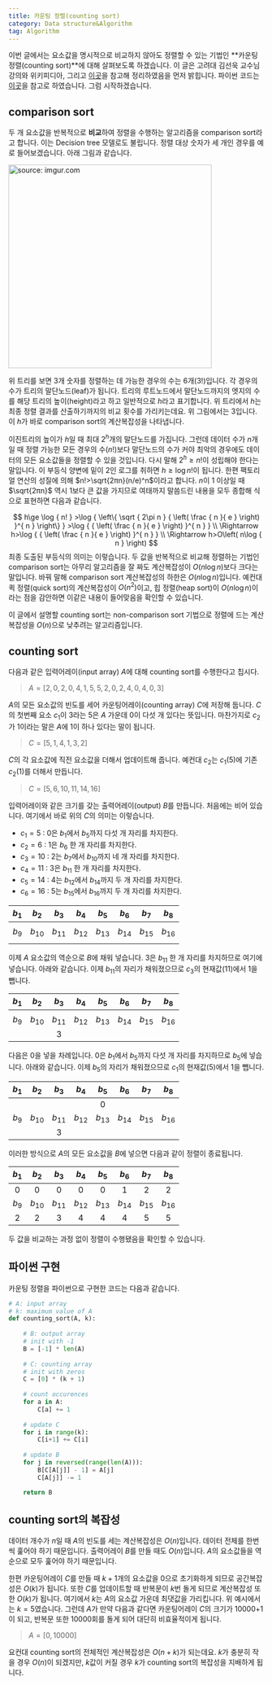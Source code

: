 ```yaml
---
title: 카운팅 정렬(counting sort)
category: Data structure&Algorithm
tag: Algorithm
---
```


이번 글에서는 요소값을 명시적으로 비교하지 않아도 정렬할 수 있는 기법인 **카운팅 정렬(counting sort)**에 대해 살펴보도록 하겠습니다. 이 글은 고려대 김선욱 교수님 강의와 위키피디아, 그리고 [이곳](http://www.cs.miami.edu/home/burt/learning/Csc517.091/workbook/countingsort.html)을 참고해 정리하였음을 먼저 밝힙니다. 파이썬 코드는 [이곳](http://www.geekviewpoint.com/python/sorting/countingsort)을 참고로 하였습니다. 그럼 시작하겠습니다.





## comparison sort

두 개 요소값을 반복적으로 **비교**하여 정렬을 수행하는 알고리즘을 comparison sort라고 합니다. 이는 Decision tree 모델로도 불립니다. 정렬 대상 숫자가 세 개인 경우를 예로 들어보겠습니다. 아래 그림과 같습니다.



<a href="https://imgur.com/oY9zxaE"><img src="https://i.imgur.com/oY9zxaE.png" width="400px" title="source: imgur.com" /></a>



위 트리를 보면 3개 숫자를 정렬하는 데 가능한 경우의 수는 6개($3!$)입니다. 각 경우의 수가 트리의 말단노드(leaf)가 됩니다. 트리의 루트노드에서 말단노드까지의 엣지의 수를 해당 트리의 높이(height)라고 하고 일반적으로 $h$라고 표기합니다. 위 트리에서 $h$는 최종 정렬 결과를 산출하기까지의 비교 횟수를 가리키는데요. 위 그림에서는 3입니다. 이 $h$가 바로 comparison sort의 계산복잡성을 나타냅니다.

이진트리의 높이가 $h$일 때 최대 $2^h$개의 말단노드를 가집니다. 그런데 데이터 수가 $n$개일 때 정렬 가능한 모든 경우의 수($n!$)보다 말단노드의 수가 커야 최악의 경우에도 데이터의 모든 요소값들을 정렬할 수 있을 것입니다. 다시 말해 $2^h≥n!$이 성립해야 한다는 말입니다. 이 부등식 양변에 밑이 2인 로그를 취하면 $h≥\log{n!}$이 됩니다. 한편 팩토리얼 연산의 성질에 의해 $n!>\sqrt{2πn}(n/e)^n$이라고 합니다. $n$이 1 이상일 때 $\sqrt{2πn}$ 역시 1보다 큰 값을 가지므로 여태까지 말씀드린 내용을 모두 종합해 식으로 표현하면 다음과 같습니다.


$$
h\ge \log { n! } >\log { \left\{ \sqrt { 2\pi n } { \left( \frac { n }{ e }  \right)  }^{ n } \right\}  } >\log { { \left( \frac { n }{ e }  \right)  }^{ n } } \\ \Rightarrow h>\log { { \left( \frac { n }{ e }  \right)  }^{ n } } \\ \Rightarrow h>O\left( n\log { n }  \right)
$$
최종 도출된 부등식의 의미는 이렇습니다. 두 값을 반복적으로 비교해 정렬하는 기법인 comparison sort는 아무리 알고리즘을 잘 짜도 계산복잡성이 $O(n\log{n})$보다 크다는 말입니다. 바꿔 말해 comparison sort 계산복잡성의 하한은 $O(n\log{n})$입니다. 예컨대 퀵 정렬(quick sort)의 계산복잡성이 $O(n^2)$이고, 힙 정렬(heap sort)이 $O(n\log{n})$이라는 점을 감안하면 이같은 내용이 들어맞음을 확인할 수 있습니다. 

이 글에서 설명할 counting sort는 non-comparison sort 기법으로 정렬에 드는 계산복잡성을 $O(n)$으로 낮추려는 알고리즘입니다.





## counting sort

다음과 같은 입력어레이(input array) $A$에 대해 counting sort를 수행한다고 칩시다.

> $A=[2,0,2,0,4,1,5,5,2,0,2,4,0,4,0,3]$

$A$의 모든 요소값의 빈도를 세어 카운팅어레이(counting array) $C$에 저장해 둡니다. $C$의 첫번째 요소 $c_1$이 3라는 5은 $A$ 가운데 0이 다섯 개 있다는 뜻입니다. 마찬가지로 $c_2$가 1이라는 말은 $A$에 1이 하나 있다는 말이 됩니다.

> $C=[5,1,4,1,3,2]$

$C$의 각 요소값에 직전 요소값을 더해서 업데이트해 줍니다. 예컨대 $c_2$는 $c_1$(5)에 기존 $c_2$(1)를 더해서 만듭니다. 

> $C=[5,6,10,11,14,16]$

입력어레이와 같은 크기를 갖는 출력어레이(output) $B$를 만듭니다. 처음에는 비어 있습니다. 여기에서 바로 위의 $C$의 의미는 이렇습니다.

- $c_1=5$ : 0은 $b_1$에서 $b_5$까지 다섯 개 자리를 차지한다.
- $c_2=6$ : 1은 $b_6$ 한 개 자리를 차지한다.
- $c_3=10$ : 2는 $b_7$에서 $b_{10}$까지 네 개 자리를 차지한다.
- $c_4=11$ : 3은 $b_{11}$ 한 개 자리를 차지한다.
- $c_5=14$ : 4는 $b_{12}$에서 $b_{14}$까지 두 개 자리를 차지한다.
- $c_6=16$ : 5는 $b_{15}$에서 $b_{16}$까지 두 개 자리를 차지한다.

| $b_1$ |  $b_2$   |  $b_3$   |  $b_4$   |  $b_5$   |  $b_6$   |  $b_7$   |  $b_8$   |
| :---: | :------: | :------: | :------: | :------: | :------: | :------: | :------: |
|       |          |          |          |          |          |          |          |
| $b_9$ | $b_{10}$ | $b_{11}$ | $b_{12}$ | $b_{13}$ | $b_{14}$ | $b_{15}$ | $b_{16}$ |
|       |          |          |          |          |          |          |          |

이제 $A$ 요소값의 역순으로 $B$에 채워 넣습니다. 3은 $b_{11}$ 한 개 자리를 차지하므로 여기에 넣습니다. 아래와 같습니다. 이제 $b_{11}$의 자리가 채워졌으므로 $c_3$의 현재값(11)에서 1을 뺍니다. 

| $b_1$ |  $b_2$   |  $b_3$   |  $b_4$   |  $b_5$   |  $b_6$   |  $b_7$   |  $b_8$   |
| :---: | :------: | :------: | :------: | :------: | :------: | :------: | :------: |
|       |          |          |          |          |          |          |          |
| $b_9$ | $b_{10}$ | $b_{11}$ | $b_{12}$ | $b_{13}$ | $b_{14}$ | $b_{15}$ | $b_{16}$ |
|       |          |    3     |          |          |          |          |          |

다음은 0을 넣을 차례입니다. 0은 $b_1$에서 $b_5$까지 다섯 개 자리를 차지하므로 $b_5$에 넣습니다. 아래와 같습니다. 이제 $b_{5}$의 자리가 채워졌으므로 $c_1$의 현재값(5)에서 1을 뺍니다. 

| $b_1$ |  $b_2$   |  $b_3$   |  $b_4$   |  $b_5$   |  $b_6$   |  $b_7$   |  $b_8$   |
| :---: | :------: | :------: | :------: | :------: | :------: | :------: | :------: |
|       |          |          |          |    0     |          |          |          |
| $b_9$ | $b_{10}$ | $b_{11}$ | $b_{12}$ | $b_{13}$ | $b_{14}$ | $b_{15}$ | $b_{16}$ |
|       |          |    3     |          |          |          |          |          |

이러한 방식으로 $A$의 모든 요소값을 $B$에 넣으면 다음과 같이 정렬이 종료됩니다.

| $b_1$ |  $b_2$   |  $b_3$   |  $b_4$   |  $b_5$   |  $b_6$   |  $b_7$   |  $b_8$   |
| :---: | :------: | :------: | :------: | :------: | :------: | :------: | :------: |
|   0   |    0     |    0     |    0     |    0     |    1     |    2     |    2     |
| $b_9$ | $b_{10}$ | $b_{11}$ | $b_{12}$ | $b_{13}$ | $b_{14}$ | $b_{15}$ | $b_{16}$ |
|   2   |    2     |    3     |    4     |    4     |    4     |    5     |    5     |

두 값을 비교하는 과정 없이 정렬이 수행됐음을 확인할 수 있습니다.





## 파이썬 구현

카운팅 정렬을 파이썬으로 구현한 코드는 다음과 같습니다.

```python
# A: input array
# k: maximum value of A
def counting_sort(A, k):
    
    # B: output array
    # init with -1
    B = [-1] * len(A)
    
    # C: counting array
    # init with zeros
    C = [0] * (k + 1)
    
    # count occurences
    for a in A:
        C[a] += 1
    
    # update C
    for i in range(k):
        C[i+1] += C[i]
    
    # update B
    for j in reversed(range(len(A))):
    	B[C[A[j]] - 1] = A[j]
    	C[A[j]] -= 1

    return B
```





## counting sort의 복잡성

데이터 개수가 $n$일 때 $A$의 빈도를 세는 계산복잡성은 $O(n)$입니다. 데이터 전체를 한번씩 훑어야 하기 때문입니다. 출력어레이 $B$를 만들 때도 $O(n)$입니다. $A$의 요소값들을 역순으로 모두 훑어야 하기 때문입니다. 

한편 카운팅어레이 $C$를 만들 때 $k+1$개의 요소값을 0으로 초기화하게 되므로 공간복잡성은 $O(k)$가 됩니다. 또한 $C$를 업데이트할 때 반복문이 $k$번 돌게 되므로 계산복잡성 또한 $O(k)$가 됩니다. 여기에서 $k$는 $A$의 요소값 가운데 최댓값을 가리킵니다. 위 예시에서는 $k=5$였습니다. 그런데 $A$가 만약 다음과 같다면 카운팅어레이 $C$의 크기가 10000+1이 되고, 반복문 또한 10000회를 돌게 되어 대단히 비효율적이게 됩니다.

> $A=[0, 10000]$

요컨대 counting sort의 전체적인 계산복잡성은 $O(n+k)$가 되는데요. $k$가 충분히 작을 경우 $O(n)$이 되겠지만, $k$값이 커질 경우 $k$가 counting sort의 복잡성을 지배하게 됩니다.


